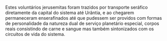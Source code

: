﻿Estes voluntários jerusemitas foram trazidos por transporte seráfico diretamente da capital do sistema até Urântia, e ao chegarem permaneceram enserafinados até que pudessem ser providos com formas de personalidade da natureza dual de serviço planetário especial, corpos reais consistindo de carne e sangue mas também sintonizados com os circuitos de vida do sistema.